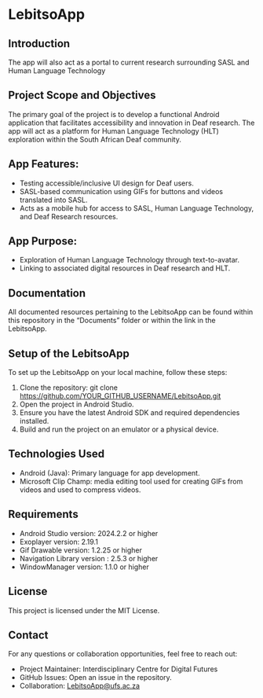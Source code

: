 # LebitsoApp
 
## Introduction
The app will also act as a portal to current research surrounding SASL and Human Language Technology

## Project Scope and Objectives

The primary goal of the project is to develop a functional Android application that facilitates accessibility and innovation in Deaf research. The app will act as a platform for Human Language Technology (HLT) exploration within the South African Deaf community. 

## App Features:
*	Testing accessible/inclusive UI design for Deaf users.
*	SASL-based communication using GIFs for buttons and videos translated into SASL.
*	Acts as a mobile hub for access to SASL, Human Language Technology, and Deaf Research resources.

## App Purpose:
*	Exploration of Human Language Technology through text-to-avatar.
*	Linking to associated digital resources in Deaf research and HLT.

## Documentation
All documented resources pertaining to the LebitsoApp can be found within this repository in the “Documents” folder or within the link in the LebitsoApp.

## Setup of the LebitsoApp
To set up the LebitsoApp on your local machine, follow these steps:
1.	Clone the repository: git clone https://github.com/YOUR_GITHUB_USERNAME/LebitsoApp.git
2.	Open the project in Android Studio.
3.	Ensure you have the latest Android SDK and required dependencies installed.
4.	Build and run the project on an emulator or a physical device.

## Technologies Used
*	Android (Java): Primary language for app development.
*	Microsoft Clip Champ: media editing tool used for creating GIFs from videos and used to compress videos.

## Requirements
*	Android Studio version: 2024.2.2 or higher
*	Exoplayer version: 2.19.1
*	Gif Drawable version: 1.2.25 or higher
*	Navigation Library version : 2.5.3 or higher
*	WindowManager version: 1.1.0 or higher

## License
This project is licensed under the MIT License.

## Contact
For any questions or collaboration opportunities, feel free to reach out:
*	Project Maintainer: Interdisciplinary Centre for Digital Futures
*	GitHub Issues: Open an issue in the repository.
*	Collaboration: LebitsoApp@ufs.ac.za
